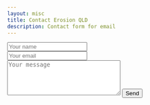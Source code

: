 ```yaml
---
layout: misc
title: Contact Erosion QLD
description: Contact form for email
---
```


<form id="contactform" method="POST">
    <input type="text" name="name" placeholder="Your name"><br />
    <input type="email" name="_replyto" placeholder="Your email"><br />
    <input type="hidden" name="_subject" value="Website contact" />
    <textarea cols="30" rows="5" name="message" placeholder="Your message"></textarea>
    <input type="text" name="_gotcha" style="display:none" />
    <input type="submit" value="Send">
</form>
<script>
    var contactform =  document.getElementById('contactform');
    contactform.setAttribute('action', '//formspree.io/' + 'evan.millwood' + '@' + 'gmail' + '.' + 'com');
</script>